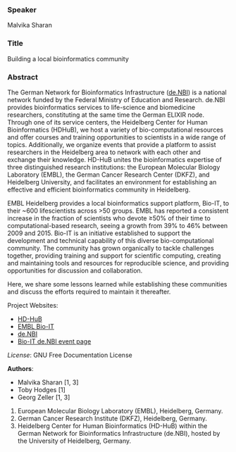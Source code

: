 ### Speaker
Malvika Sharan

### Title
Building a local bioinformatics community

### Abstract

The German Network for Bioinformatics Infrastructure ([de.NBI](https://www.denbi.de/)) is a national network funded
by the Federal Ministry of Education and Research. de.NBI provides bioinformatics services to
life-science and biomedicine researchers, constituting at the same time the German ELIXIR
node. Through one of its service centers, the Heidelberg Center for Human Bioinformatics (HDHuB),
we host a variety of bio-computational resources and offer courses and training
opportunities to scientists in a wide range of topics. Additionally, we organize events that
provide a platform to assist researchers in the Heidelberg area to network with each other and
exchange their knowledge. HD-HuB unites the bioinformatics expertise of three distinguished
research institutions: the European Molecular Biology Laboratory (EMBL), the German Cancer
Research Center (DKFZ), and Heidelberg University, and facilitates an environment for
establishing an effective and efficient bioinformatics community in Heidelberg.

EMBL Heidelberg provides a local bioinformatics support platform, Bio-IT, to their ~600 lifescientists
across >50 groups. EMBL has reported a consistent increase in the fraction of
scientists who devote ≥50% of their time to computational-based research, seeing a growth
from 39% to 46% between 2009 and 2015. Bio-IT is an initiative established to support the
development and technical capability of this diverse bio-computational community. The
community has grown organically to tackle challenges together, providing training and support
for scientific computing, creating and maintaining tools and resources for reproducible science,
and providing opportunities for discussion and collaboration. 

Here, we share some lessons learned while establishing these communities and discuss the
efforts required to maintain it thereafter.


Project Websites:

- [HD-HuB](https://www.hd-hub.de/)
- [EMBL Bio-IT](https://www.embl.de/research/interdisciplinary_research/bioinformatics/community/bio-it/)
- [de.NBI](https://www.denbi.de/)
- [Bio-IT de.NBI event page](https://www.hd-hub.de/de-nbier-technical-sessions)

*License*: GNU Free Documentation License

**Authors**: 

- Malvika Sharan [1, 3]
- Toby Hodges [1]
- Georg Zeller [1, 3]

1. European Molecular Biology Laboratory (EMBL), Heidelberg, Germany. 
2. German Cancer Research Institute (DKFZ), Heidelberg, Germany.
3. Heidelberg Center for Human Bioinformatics (HD-HuB) within the German Network for
Bioinformatics Infrastructure (de.NBI), hosted by the University of Heidelberg, Germany.

